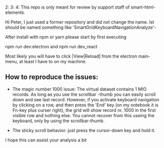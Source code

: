 2: 3: 4:
This repo is only meant for review by support staff of smart-html-elements.

Hi Peter, I just used a former repository and did not change the name.
Ist should be named something like 'SmartGridKeyboardNavigationAnalyze'-


After install with npm or yarn please start by first executing 

npm run dev:electron
and
npm run dev_react

Most likely you will have to click |View|Reload| from the electron main-menu, at least I have to on my machine.

How to reproduce the issues:
----------------------------
- The magic number 1000 issue:
  The virtual dataset contains 1 MIO records. As long as you use the scrollbar -thumb you can easily scroll down and see
  last record.
  However, if you activate keyboard navigation by clicking on a row, and then press the 'End' key (on my notebook 
  it is Fn-key plus curser right), the grid will show record nr. 1000 in the first visible row and nothing else.
  You cannot recover from this useing the keyboard, only by using the scrollbar-thumb.
  
- The sticky scroll behavior:
  just press the cursor-down key and hold it.
  
I hope this can assist your analysis a bit

